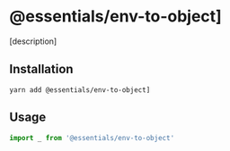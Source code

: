 # @essentials/env-to-object]
[description]

## Installation
`yarn add @essentials/env-to-object]`

## Usage
```js
import _ from '@essentials/env-to-object'
```